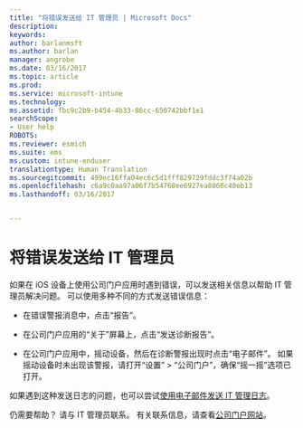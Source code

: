```yaml
---
title: "将错误发送给 IT 管理员 | Microsoft Docs"
description: 
keywords: 
author: barlanmsft
ms.author: barlan
manager: angrobe
ms.date: 03/16/2017
ms.topic: article
ms.prod: 
ms.service: microsoft-intune
ms.technology: 
ms.assetid: fbc9c2b9-b454-4b33-86cc-650742bbf1e1
searchScope:
- User help
ROBOTS: 
ms.reviewer: esmich
ms.suite: ems
ms.custom: intune-enduser
translationtype: Human Translation
ms.sourcegitcommit: 499ec16ffa04ec6c5d1fff829729fddc3f74a02b
ms.openlocfilehash: c6a9c0aa97a06f7b54768ee6927ea8866c40eb13
ms.lasthandoff: 03/16/2017


---
```


# <a name="send-errors-to-your-it-admin"></a>将错误发送给 IT 管理员

如果在 iOS 设备上使用公司门户应用时遇到错误，可以发送相关信息以帮助 IT 管理员解决问题。 可以使用多种不同的方式发送错误信息：

-   在错误警报消息中，点击“报告”。

-   在公司门户应用的“关于”屏幕上，点击“发送诊断报告”。

-   在公司门户应用中，摇动设备，然后在诊断警报出现时点击“电子邮件”。 如果摇动设备时未出现该警报，请打开“设置” > “公司门户”，确保“摇一摇”选项已打开。

如果遇到这种发送日志的问题，也可以尝试[使用电子邮件发送 IT 管理日志](send-logs-to-your-it-admin-by-email-iOS.md)。

仍需要帮助？ 请与 IT 管理员联系。 有关联系信息，请查看[公司门户网站](http://portal.manage.microsoft.com)。

